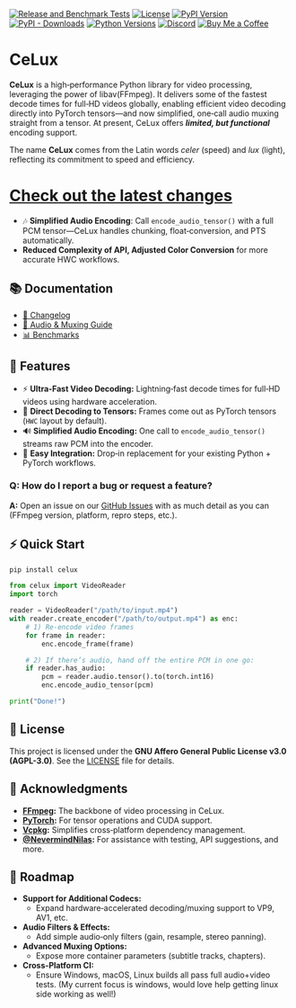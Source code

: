 [![Release and Benchmark Tests](https://github.com/Trentonom0r3/CeLux/actions/workflows/createRelease.yaml/badge.svg)](https://github.com/Trentonom0r3/CeLux/actions/workflows/createRelease.yaml)
[![License](https://img.shields.io/badge/license-AGPL%203.0-blue.svg)](https://github.com/Trentonom0r3/CeLux/blob/master/LICENSE)
[![PyPI Version](https://img.shields.io/pypi/v/celux)](https://pypi.org/project/celux/)
[![PyPI - Downloads](https://img.shields.io/pypi/dm/celux)](https://pypi.org/project/celux/)
[![Python Versions](https://img.shields.io/pypi/pyversions/celux)](https://pypi.org/project/celux/)
[![Discord](https://img.shields.io/discord/1041502781808328704.svg?label=Join%20Us%20on%20Discord&logo=discord&colorB=7289da)](https://discord.gg/hFSHjGyp4p)
[![Buy Me a Coffee](https://img.shields.io/badge/Buy%20Me%20a%20Coffee-coff.ee%2Fspigonvidsu-yellow.svg?logo=buy-me-a-coffee&logoColor=white)](https://coff.ee/spigonvidsu)

# CeLux

**CeLux** is a high‑performance Python library for video processing, leveraging the power of libav(FFmpeg). It delivers some of the fastest decode times for full‑HD videos globally, enabling efficient video decoding directly into PyTorch tensors—and now simplified, one‑call audio muxing straight from a tensor. At present, CeLux offers ***limited, but functional*** encoding support.

The name **CeLux** comes from the Latin words _celer_ (speed) and _lux_ (light), reflecting its commitment to speed and efficiency.


# [Check out the latest changes](https://github.com/Trentonom0r3/CeLux/blob/master/docs/CHANGELOG.md#version-063)

- 🎶 **Simplified Audio Encoding**: Call `encode_audio_tensor()` with a full PCM tensor—CeLux handles chunking, float‑conversion, and PTS automatically.
- **Reduced Complexity of API, Adjusted Color Conversion** for more accurate HWC workflows.

## 📚 Documentation

- [📝 Changelog](https://github.com/Trentonom0r3/CeLux/blob/master/docs/CHANGELOG.md)
- [🍎 Audio & Muxing Guide](https://github.com/Trentonom0r3/CeLux/blob/master/docs/FAQ.md#audio)
- [📊 Benchmarks](https://github.com/NevermindNilas/python-decoders-benchmarks/blob/main/1280x720_diagram.png)


## 🚀 Features

- ⚡ **Ultra‑Fast Video Decoding:** Lightning‑fast decode times for full‑HD videos using hardware acceleration.
- 🔗 **Direct Decoding to Tensors:** Frames come out as PyTorch tensors (`HWC` layout by default).
- 🔊 **Simplified Audio Encoding:** One call to `encode_audio_tensor()` streams raw PCM into the encoder.
- 🔄 **Easy Integration:** Drop‑in replacement for your existing Python + PyTorch workflows.

### Q: How do I report a bug or request a feature?

**A:** Open an issue on our [GitHub Issues](https://github.com/Trentonom0r3/celux/issues) with as much detail as you can (FFmpeg version, platform, repro steps, etc.).


## ⚡ Quick Start

```bash
pip install celux
```

```python
from celux import VideoReader
import torch

reader = VideoReader("/path/to/input.mp4")
with reader.create_encoder("/path/to/output.mp4") as enc:
    # 1) Re‑encode video frames
    for frame in reader:
        enc.encode_frame(frame)

    # 2) If there’s audio, hand off the entire PCM in one go:
    if reader.has_audio:
        pcm = reader.audio.tensor().to(torch.int16)
        enc.encode_audio_tensor(pcm)

print("Done!")
```

## 📄 License

This project is licensed under the **GNU Affero General Public License v3.0 (AGPL-3.0)**. See the [LICENSE](LICENSE) file for details.

## 🙏 Acknowledgments

- **[FFmpeg](https://ffmpeg.org/):** The backbone of video processing in CeLux.
- **[PyTorch](https://pytorch.org/):** For tensor operations and CUDA support.
- **[Vcpkg](https://github.com/microsoft/vcpkg):** Simplifies cross‑platform dependency management.
- **[@NevermindNilas](https://github.com/NevermindNilas):** For assistance with testing, API suggestions, and more.

## 🚤 Roadmap

- **Support for Additional Codecs:**  
  - Expand hardware‑accelerated decoding/muxing support to VP9, AV1, etc.  
- **Audio Filters & Effects:**  
  - Add simple audio‑only filters (gain, resample, stereo panning).  
- **Advanced Muxing Options:**  
  - Expose more container parameters (subtitle tracks, chapters).  
- **Cross‑Platform CI:**  
  - Ensure Windows, macOS, Linux builds all pass full audio+video tests.
    (My current focus is windows, would love help getting linux side working as well!)